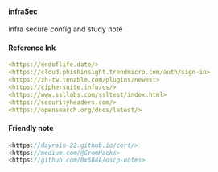 #### infraSec
infra secure config and study note
#### Reference lnk
```yaml
<https://endoflife.date/>
<https://cloud.phishinsight.trendmicro.com/auth/sign-in>
<https://zh-tw.tenable.com/plugins/newest>
<https://ciphersuite.info/cs/>
<https://www.ssllabs.com/ssltest/index.html>
<https://securityheaders.com/>
<https://opensearch.org/docs/latest/>
```
####  Friendly note
```php
<https://dayrain-22.github.io/cert/>
<https://medium.com/@GromHacks>
<https://github.com/0x584A/oscp-notes>


```

